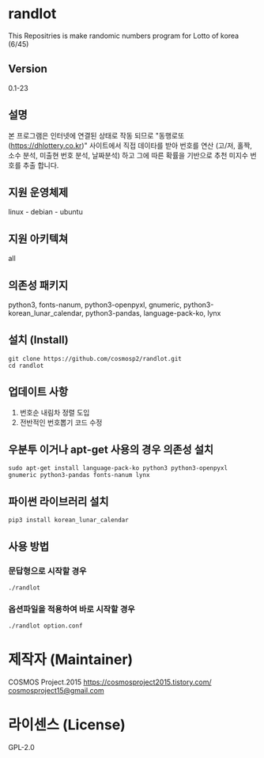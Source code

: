 # randlot

This Repositries is make randomic numbers program for Lotto of korea (6/45)

## Version

0.1-23

## 설명

본 프로그램은 인터넷에 연결된 상태로 작동 되므로 "동행로또(https://dhlottery.co.kr)" 사이트에서 직접 데이타를 받아 번호를 연산 (고/저, 홀짝,소수 분석, 미출현 번호 분석, 날짜분석) 하고 그에 따른 확률을 기반으로 추천 미지수 번호를 추출 합니다.

## 지원 운영체제

linux - debian - ubuntu

## 지원 아키텍쳐

all

## 의존성 패키지

python3, fonts-nanum, python3-openpyxl, gnumeric, python3-korean_lunar_calendar, python3-pandas, language-pack-ko, lynx

## 설치 (Install)

	git clone https://github.com/cosmosp2/randlot.git
	cd randlot
	
## 업데이트 사항 

1. 번호순 내림차 정렬 도입
2. 전반적인 번호뽑기 코드 수정

## 우분투 이거나 apt-get 사용의 경우 의존성 설치

	sudo apt-get install language-pack-ko python3 python3-openpyxl gnumeric python3-pandas fonts-nanum lynx

## 파이썬 라이브러리 설치

	pip3 install korean_lunar_calendar

## 사용 방법

### 문답형으로 시작할 경우

	./randlot 

### 옵션파일을 적용하여 바로 시작할 경우

	./randlot option.conf

# 제작자 (Maintainer)

COSMOS Project.2015
https://cosmosproject2015.tistory.com/
cosmosproject15@gmail.com

# 라이센스 (License)

GPL-2.0


